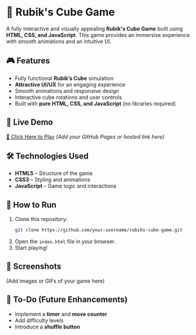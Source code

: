 # 🧩 Rubik's Cube Game  

A fully interactive and visually appealing **Rubik's Cube Game** built using **HTML, CSS, and JavaScript**. This game provides an immersive experience with smooth animations and an intuitive UI.  

## 🎮 Features  

- Fully functional **Rubik’s Cube** simulation  
- **Attractive UI/UX** for an engaging experience  
- Smooth animations and responsive design  
- Interactive cube rotations and user controls  
- Built with **pure HTML, CSS, and JavaScript** (no libraries required)  

## 📌 Live Demo  
[🔗 Click Here to Play](https://parthasarathy27.github.io/Games-Rubik-s-Cube/) *(Add your GitHub Pages or hosted link here)*  

## 🛠️ Technologies Used  

- **HTML5** – Structure of the game  
- **CSS3** – Styling and animations  
- **JavaScript** – Game logic and interactions  

## 🚀 How to Run  

1. Clone this repository:  
   ```bash
   git clone https://github.com/your-username/rubiks-cube-game.git
   ```
2. Open the `index.html` file in your browser.  
3. Start playing!  

## 📸 Screenshots  
(Add images or GIFs of your game here)  

## 📌 To-Do (Future Enhancements)  

- Implement a **timer** and **move counter**  
- Add difficulty levels  
- Introduce a **shuffle button**  
